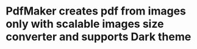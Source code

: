 # PdfMaker creates pdf from images only with scalable images size converter and supports Dark theme
